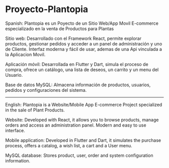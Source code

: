 # Proyecto-Plantopia
Spanish:
Plantopia es un Poyecto de un Sitio Web/App Movil E-commerce especializado en la venta de Productos para Plantas

Sitio web:
Desarrollado con el Framework React, permite explorar productos, gestionar pedidos y acceder a un panel de administración y uno de Cliente.
Interfaz moderna y fácil de usar, ademas de una Api vinculada a la Aplicacion Movil.

Aplicación móvil:
Desarrollada en Flutter y Dart, simula el proceso de compra, ofrece un catálogo, una lista de deseos, un carrito y un menu del Usuario.

Base de datos MySQL:
Almacena información de productos, usuarios, pedidos y configuraciones del sistema.
__________________________________________________________________________________________________________________________________________

English:
Plantopia is a Website/Mobile App E-commerce Project specialized in the sale of Plant Products.

Website:
Developed with React, it allows you to browse products, manage orders and access an administration panel.
Modern and easy to use interface.

Mobile application:
Developed in Flutter and Dart, it simulates the purchase process, offers a catalog, a wish list, a cart and a User menu.

MySQL database:
Stores product, user, order and system configuration information.


